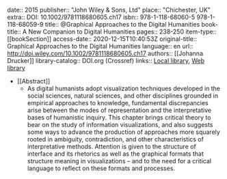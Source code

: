 date:: 2015
publisher:: "John Wiley & Sons, Ltd"
place:: "Chichester, UK"
extra:: DOI: 10.1002/9781118680605.ch17
isbn:: 978-1-118-68060-5 978-1-118-68059-9
title:: @Graphical Approaches to the Digital Humanities
book-title:: A New Companion to Digital Humanities
pages:: 238-250
item-type:: [[bookSection]]
access-date:: 2020-12-15T10:40:53Z
original-title:: Graphical Approaches to the Digital Humanities
language:: en
url:: http://doi.wiley.com/10.1002/9781118680605.ch17
authors:: [[Johanna Drucker]]
library-catalog:: DOI.org (Crossref)
links:: [Local library](zotero://select/groups/2386895/items/U3HZGQAQ), [Web library](https://www.zotero.org/groups/2386895/items/U3HZGQAQ)

- [[Abstract]]
	- As digital humanists adopt visualization techniques developed in the social sciences, natural sciences, and other disciplines grounded in empirical approaches to knowledge, fundamental discrepancies arise between the modes of representation and the interpretative bases of humanistic inquiry. This chapter brings critical theory to bear on the study of information visualizations, and also suggests some ways to advance the production of approaches more squarely rooted in ambiguity, contradiction, and other characteristics of interpretative methods. Attention is given to the structure of interface and its rhetorics as well as the graphical formats that structure meaning in visualizations – and to the need for a critical language to reflect on these formats and processes.
